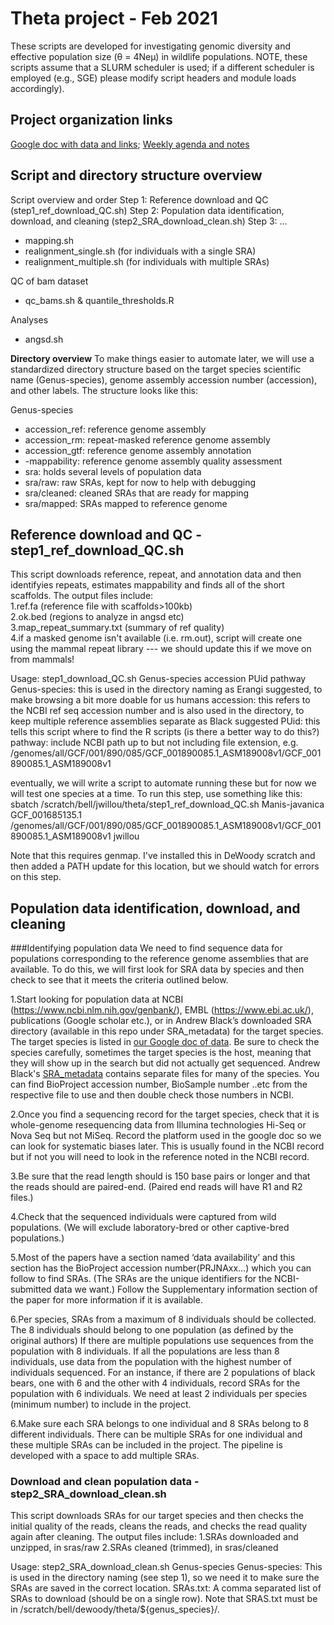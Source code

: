 # Theta project - Feb 2021

These scripts are developed for investigating genomic diversity and effective population size (θ = 4Neμ) in wildlife populations. NOTE, these scripts assume that a SLURM scheduler is used; if a different scheduler is employed (e.g., SGE) please modify script headers and module loads accordingly).

## Project organization links
[Google doc with data and links](https://docs.google.com/spreadsheets/d/1u9Zxzcms1DdeV0k8qyJpFboO81r1Uvl8udIt8PRjUSk/edit#gid=235995469); 
[Weekly agenda and notes](https://docs.google.com/document/d/1vyvKtTTdbAaev23nXTlfw-awJjivq9ENdmS1YWzZW4I/) 

## Script and directory structure overview
Script overview and order
Step 1: Reference download and QC (step1_ref_download_QC.sh) 
Step 2: Population data identification, download, and cleaning (step2_SRA_download_clean.sh)
Step 3: ...
- mapping.sh
- realignment_single.sh (for individuals with a single SRA)
- realignment_multiple.sh (for individuals with multiple SRAs)

QC of bam dataset
- qc_bams.sh & quantile_thresholds.R

Analyses
- angsd.sh

**Directory overview**
To make things easier to automate later, we will use a standardized directory structure based on the target species scientific name (Genus-species), genome assembly accession number (accession), and other labels. The structure looks like this:

Genus-species
- accession_ref: reference genome assembly
- accession_rm: repeat-masked reference genome assembly
- accession_gtf: reference genome assembly annotation
- -mappability: reference genome assembly quality assessment
- sra: holds several levels of population data
- sra/raw: raw SRAs, kept for now to help with debugging
- sra/cleaned: cleaned SRAs that are ready for mapping
- sra/mapped: SRAs mapped to reference genome

## Reference download and QC - step1_ref_download_QC.sh
This script downloads reference, repeat, and annotation data and then identifyies repeats, estimates mappability and finds all of the short scaffolds. The output files include: 	
1.ref.fa (reference file with scaffolds>100kb)							
2.ok.bed (regions to analyze in angsd etc)		
3.map_repeat_summary.txt (summary of ref quality)							
4.if a masked genome isn't available (i.e. rm.out), script will create one using the mammal repeat library --- we should update this if we move on from mammals!

Usage: step1_download_QC.sh Genus-species accession PUid pathway
Genus-species: this is used in the directory naming as Erangi suggested, to make browsing  a bit more doable for us humans
accession: this refers to the NCBI ref seq accession number and is also used in the directory, to keep multiple reference assemblies separate as Black suggested
PUid: this tells this script where to find the R scripts (is there a better way to do this?)
pathway: include NCBI path up to but not including file extension, e.g. /genomes/all/GCF/001/890/085/GCF_001890085.1_ASM189008v1/GCF_001890085.1_ASM189008v1

eventually, we will write a script to automate running these but for now we will test one species at a time. To run this step, use something like this:
sbatch /scratch/bell/jwillou/theta/step1_ref_download_QC.sh Manis-javanica GCF_001685135.1 /genomes/all/GCF/001/890/085/GCF_001890085.1_ASM189008v1/GCF_001890085.1_ASM189008v1 jwillou

Note that this requires genmap. I've installed this in DeWoody scratch and then added a PATH update for this location, but we should watch for errors on this step.


## Population data identification, download, and cleaning
###Identifying population data
We need to find sequence data for populations corresponding to the reference genome assemblies that are available. To do this, we will first look for SRA data by species and then check to see that it meets the criteria outlined below.

1.Start looking for population data at NCBI (https://www.ncbi.nlm.nih.gov/genbank/), EMBL (https://www.ebi.ac.uk/), publications (Google scholar etc.), or in Andrew Black’s downloaded SRA directory (available in this repo under SRA_metadata) for the target species. The target species is listed in [our Google doc of data](https://docs.google.com/spreadsheets/d/1u9Zxzcms1DdeV0k8qyJpFboO81r1Uvl8udIt8PRjUSk/edit#gid=235995469). Be sure to check the species carefully, sometimes the target species is the host, meaning that they will show up in the search but did not actually get sequenced.
Andrew Black's [SRA_metadata](./SRA_metadata/) contains separate files for many of the species. You can find BioProject accession number, BioSample number ..etc from the respective file to use and then double check those numbers in NCBI.

2.Once you find a sequencing record for the target species, check that it is whole-genome resequencing data from Illumina technologies Hi-Seq or Nova Seq but not MiSeq. Record the platform used in the google doc so we can look for systematic biases later. This is usually found in the NCBI record but if not you will need to look in the reference noted in the NCBI record.

3.Be sure that the read length should is 150 base pairs or longer and that the reads should are paired-end. (Paired end reads will have R1 and R2 files.)

4.Check that the sequenced individuals were captured from wild populations. (We will exclude laboratory-bred or other captive-bred populations.) 

5.Most of the papers have a section named ‘data availability’ and this section has the BioProject accession number(PRJNAxx…) which you can follow to find SRAs. (The SRAs are the unique identifiers for the NCBI-submitted data we want.) Follow the Supplementary information section of the paper for more information if it is available.

6.Per species, SRAs from a maximum of 8 individuals should be collected. The 8 individuals should belong to one population (as defined by the original authors) If there are multiple populations use sequences from the population with 8 individuals. If all the populations are less than 8 individuals, use data from the population with the highest number of individuals sequenced.
For an instance, if there are 2 populations of black bears, one with 6 and the other with 4 individuals, record SRAs for the population with 6 individuals. We need at least 2 individuals per species (minimum number) to include in the project.

6.Make sure each SRA belongs to one individual and 8 SRAs belong to 8 different individuals. There can be multiple SRAs for one individual and these multiple SRAs can be included in the project. The pipeline is developed with a space to add multiple SRAs. 

### Download and clean population data - step2_SRA_download_clean.sh
This script downloads SRAs for our target species and then checks the initial quality of the reads, cleans the reads, and checks the read quality again after cleaning. The output files include:
1.SRAs downloaded and unzipped, in sras/raw
2.SRAs cleaned (trimmed), in sras/cleaned

Usage: step2_SRA_download_clean.sh Genus-species 
Genus-species: This is used in the directory naming (see step 1), so we need it to make sure the SRAs are saved in the correct location.
SRAs.txt: A comma separated list of SRAs to download (should be on a single row). Note that SRAS.txt must be in /scratch/bell/dewoody/theta/${genus_species}/.



